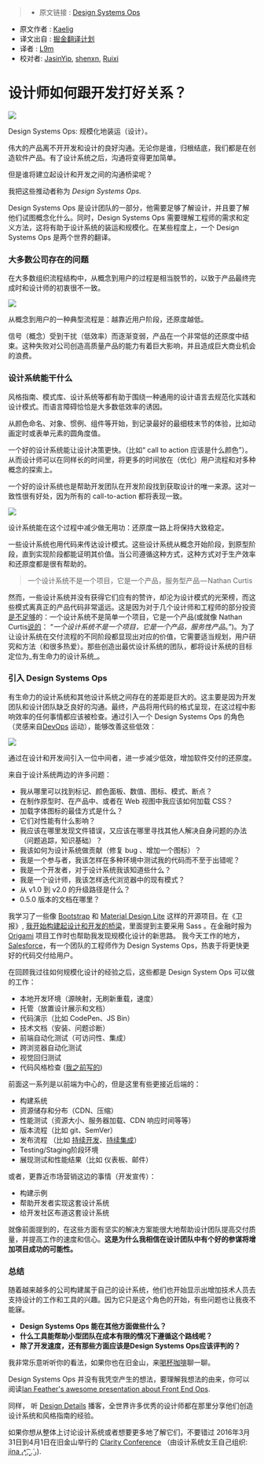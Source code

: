>* 原文链接 : [Design Systems Ops](https://medium.com/salesforce-ux/introducing-design-systems-ops-7f34c4561ba7#.iumcuwu3v)
* 原文作者 : [Kaelig](https://medium.com/@kaelig)
* 译文出自 : [掘金翻译计划](https://github.com/xitu/gold-miner)
* 译者 : [L9m](https://github.com/l9m/)
* 校对者: [JasinYip](https://github.com/JasinYip), [shenxn](https://github.com/shenxn), [Ruixi](https://github.com/Ruixi)

# 设计师如何跟开发打好关系？

![](https://cdn-images-1.medium.com/max/2000/1*RbwXg-OMlJTG7iiHs4NMQg.jpeg)

<figcaption>Design Systems Ops: 规模化地装运（设计）。</figcaption>

伟大的产品离不开开发和设计的良好沟通。无论你是谁，归根结底，我们都是在创造软件产品。有了设计系统之后，沟通将变得更加简单。

但是谁将建立起设计和开发之间的沟通桥梁呢？

我把这些推动者称为 _Design Systems Ops._

Design Systems Ops 是设计团队的一部分，他需要足够了解设计，并且要了解他们试图概念化什么。同时，Design Systems Ops 需要理解工程师的需求和定义方法，这将有助于设计系统的装运和规模化。在某些程度上，一个 Design Systems Ops 是两个世界的翻译。

### 大多数公司存在的问题

在大多数组织流程结构中，从概念到用户的过程是相当脱节的，以致于产品最终完成时和设计师的初衷很不一致。

![](https://cdn-images-1.medium.com/max/800/1*NJbl6JkUcbGPLU1bxVW7kw.png)

<figcaption>从概念到用户的一种典型流程是：越靠近用户阶段，还原度越低。</figcaption>

信号（概念）受到干扰（低效率）而逐渐变弱，产品在一个非常低的还原度中结束。这种失败对公司创造高质量产品的能力有着巨大影响，并且造成巨大商业机会的浪费。

### 设计系统能干什么

风格指南、模式库、设计系统等都有助于围绕一种通用的设计语言去规范化实践和设计模式。而语言障碍恰恰是大多数低效率的诱因。

从颜色命名、对象、惯例、组件等开始，到记录最好的最细枝末节的体验，比如动画定时或表单元素的圆角度值。 

一个好的设计系统能让设计决策更快。（比如“ call to action 应该是什么颜色”）。从而设计师可以在同样长的时间里，将更多的时间放在（优化）用户流程和对多种概念的探索上。

一个好的设计系统也是帮助开发团队在开发阶段找到获取设计的唯一来源。这对一致性很有好处，因为所有的 call-to-action 都将表现一致。

![](https://cdn-images-1.medium.com/max/800/1*lIa0DiwLnfc1y14t3KTWpA.png)

<figcaption>设计系统能在这个过程中减少做无用功：还原度一路上将保持大致稳定。</figcaption>

一些设计系统也用代码来传达设计模式。这些设计系统从概念开始阶段，到原型阶段，直到实现阶段都能证明其价值。当公司遵循这种方式，这种方式对于生产效率和还原度都是很有帮助的。

> 一个设计系统不是一个项目，它是一个产品，服务型产品 — Nathan Curtis

然而，一些设计系统并没有获得它们应有的赞许，却沦为设计模式的光荣榜，而这些模式离真正的产品代码非常遥远。这是因为对于几个设计师和工程师的部分投资 [是不足够](https://medium.com/@marcelosomers/a-maturity-model-for-design-systems-93fff522c3ba)的：一个设计系统不是简单一个项目，它是一个产品(或就像 Nathan Curtis[说的](https://medium.com/eightshapes-llc/a-design-system-isn-t-a-project-it-s-a-product-serving-products-74dcfffef935)： “_一个设计系统不是一个项目，它是一个产品，服务性产品_。”)。为了让设计系统在交付流程的不同阶段都显现出对应的价值，它需要适当规划，用户研究和方法（和很多热爱）。那些创造出最优设计系统的团队，都将设计系统的目标定位为_有生命力的设计系统_。

### 引入 Design Systems Ops

有生命力的设计系统和其他设计系统之间存在的差距是巨大的。这主要是因为开发团队和设计团队缺乏良好的沟通。最终，产品将用代码的格式呈现，在这过程中影响效率的任何事情都应该被检查。通过引入一个 Design Systems Ops 的角色（灵感来自[DevOps](https://en.wikipedia.org/wiki/DevOps) 运动），能够改善这些低效：

![](https://cdn-images-1.medium.com/max/800/1*Bp4eHmFtS5pfdPHv4pEwdQ.png)

<figcaption>通过在设计和开发间引入一位中间者，进一步减少低效，增加软件交付的还原度。</figcaption>

来自于设计系统两边的许多问题：

*   我从哪里可以找到标记、颜色面板、数值、图标、模式、断点？
*   在制作原型时、在产品中、或者在 Web 视图中我应该如何加载 CSS？
*   加载字体图标的最佳方式是什么？
*   它们对性能有什么影响？
*   我应该在哪里发现文件错误，又应该在哪里寻找其他人解决自身问题的办法（问题追踪，知识基础）？
*   我该如何为设计系统做贡献（修复 bug 、增加一个图标）？
*   我是一个参与者，我该怎样在多种环境中测试我的代码而不至于出错呢？
*   我是一个开发者，对于设计系统我该知道些什么？
*   我是一个设计师，我该怎样迭代浏览器中的现有模式？
*   从 v1.0 到 v2.0 的升级路径是什么？
*   0.5.0 版本的文档在哪里？

我学习了一些像 [Bootstrap](http://getbootstrap.com/) 和 [Material Design Lite](http://getmdl.io/) 这样的开源项目。在《卫报》, [我开始构建起设计和开发的桥梁](https://www.youtube.com/watch?v=ciG-A_1FyVg)，里面提到主要采用 Sass 。在金融时报为 [Origami](http://origami.ft.com) 项目工作时也帮助我发现规模化设计的新思路。 我今天工作的地方， [Salesforce](https://www.lightningdesignsystem.com)，有一个团队的工程师作为 Design Systems Ops，热衷于将更快更好的代码交付给用户。

在回顾我过往如何规模化设计的经验之后，这些都是 Design System Ops 可以做的工作：

*   本地开发环境（源映射，无刷新重载，速度）
*   托管（放置设计展示和文档）
*   代码演示（比如 CodePen、JS Bin）
*   技术文档（安装、问题诊断）
*   前端自动化测试（可访问性、集成）
*   跨浏览器自动化测试
*   视觉回归测试
*   代码风格检查 ([我之前写的](https://www.theguardian.com/info/developer-blog/2014/may/13/improving-sass-code-quality-on-theguardiancom))

前面这一系列是以前端为中心的，但是这里有些更接近后端的：

*   构建系统
*   资源储存和分布（CDN、压缩）
*   性能测试（资源大小、服务器加载、CDN 响应时间等等）
*   版本流程（比如 git、SemVer）
*   发布流程 （比如 [持续开发](http://radar.oreilly.com/2009/03/continuous-deployment-5-eas.html)、[持续集成](http://guide.agilealliance.org/guide/ci.html)）
*   Testing/Staging阶段环境
*   展现测试和性能结果（比如 仪表板、邮件）

或者，更靠近市场营销这边的事情（开发宣传）：

*   构建示例
*   帮助开发者实现这套设计系统
*   给开发社区布道这套设计系统

就像前面提到的，在这些方面有坚实的解决方案能很大地帮助设计团队提高交付质量，并提高工作的速度和信心。**这是为什么我相信在设计团队中有个好的参谋将增加项目成功的可能性。**

### 总结

随着越来越多的公司构建属于自己的设计系统，他们也开始显示出增加技术人员去支持设计的工作和工具的兴趣。因为它只是这个角色的开始，有些问题也让我夜不能寐。

*   **Design Systems Ops 能在其他方面做些什么？**
*   **什么工具能帮助小型团队在成本有限的情况下遵循这个路线呢？**
*   **除了开发速度，还有那些方面应该是Design Systems Ops应该评判的？**

我非常乐意听听你的看法，如果你也在旧金山，来[喝杯咖啡](https://twitter.com/kaelig)聊一聊。

Design Systems Ops 并没有我凭空产生的想法，要理解我想法的由来，你可以阅读[Ian Feather's awesome presentation about Front End Ops](http://ianfeather.co.uk/presentations/front-end-ops/).

同样， 听 [Design Details](http://spec.fm/) 播客，全世界许多优秀的设计师都在那里分享他们创造设计系统和风格指南的经验。

如果你想从整体上讨论设计系统或者想要更多地了解它们，不要错过 2016年3月31日到4月1日在旧金山举行的 [Clarity Conference](http://clarityconf.com/) （由设计系统女王自己组织: [jina ₍˄ุ.͡˳̫.˄ุ₎](https://medium.com/u/f5d1807b438)).
